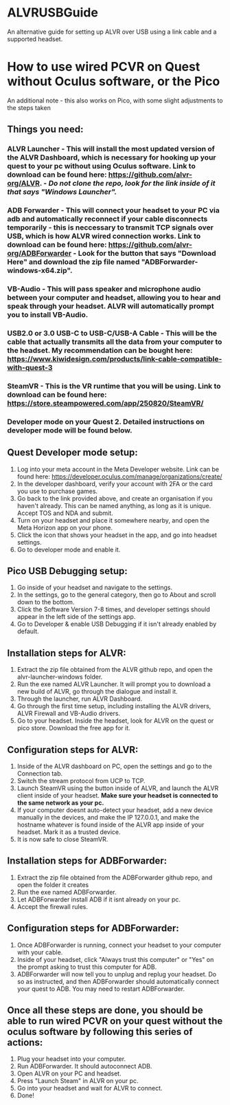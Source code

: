 # ALVRUSBGuide
An alternative guide for setting up ALVR over USB using a link cable and a supported headset.

# How to use wired PCVR on Quest without Oculus software, or the Pico
An additional note - this also works on Pico, with some slight adjustments to the steps taken

## Things you need:
### ALVR Launcher - This will install the most updated version of the ALVR Dashboard, which is necessary for hooking up your quest to your pc without using Oculus software. Link to download can be found here: <https://github.com/alvr-org/ALVR>. - *Do not clone the repo, look for the link inside of it that says "Windows Launcher".*
### ADB Forwarder - This will connect your headset to your PC via adb and automatically reconnect if your cable disconnects temporarily - this is neccessary to transmit TCP signals over USB, which is how ALVR wired connection works. Link to download can be found here: <https://github.com/alvr-org/ADBForwarder> - Look for the button that says "Download Here" and download the zip file named "ADBForwarder-windows-x64.zip". 
### VB-Audio - This will pass speaker and microphone audio between your computer and headset, allowing you to hear and speak through your headset. ALVR will automatically prompt you to install VB-Audio.
### USB2.0 or 3.0 USB-C to USB-C/USB-A Cable - This will be the cable that actually transmits all the data from your computer to the headset. My recommendation can be bought here: <https://www.kiwidesign.com/products/link-cable-compatible-with-quest-3>
### SteamVR - This is the VR runtime that you will be using. Link to download can be found here: <https://store.steampowered.com/app/250820/SteamVR/>
### Developer mode on your Quest 2. Detailed instructions on developer mode will be found below.

## Quest Developer mode setup:
1. Log into your meta account in the Meta Developer website. Link can be found here: https://developer.oculus.com/manage/organizations/create/
2. In the developer dashboard, verify your account with 2FA or the card you use to purchase games.
3. Go back to the link provided above, and create an organisation if you haven't already. This can be named anything, as long as it is unique. Accept TOS and NDA and submit.
4. Turn on your headset and place it somewhere nearby, and open the Meta Horizon app on your phone.
5. Click the icon that shows your headset in the app, and go into headset settings.
6. Go to developer mode and enable it.

## Pico USB Debugging setup:
1. Go inside of your headset and navigate to the settings.
2. In the settings, go to the general category, then go to About and scroll down to the bottom.
3. Click the Software Version 7-8 times, and developer settings should appear in the left side of the settings app.
4. Go to Developer & enable USB Debugging if it isn't already enabled by default.

## Installation steps for ALVR:
1. Extract the zip file obtained from the ALVR github repo, and open the alvr-launcher-windows folder. 
2. Run the exe named ALVR Launcher. It will prompt you to download a new build of ALVR, go through the dialogue and install it.
3. Through the launcher, run ALVR Dashboard.
4. Go through the first time setup, including installing the ALVR drivers, ALVR Firewall and VB-Audio drivers.
5. Go to your headset. Inside the headset, look for ALVR on the quest or pico store. Download the free app for it.

## Configuration steps for ALVR:
1. Inside of the ALVR dashboard on PC, open the settings and go to the Connection tab.
2. Switch the stream protocol from UCP to TCP.
3. Launch SteamVR using the button inside of ALVR, and launch the ALVR client inside of your headset. **Make sure your headset is connected to the same network as your pc.**
4. If your computer doesnt auto-detect your headset, add a new device manually in the devices, and make the IP 127.0.0.1, and make the hostname whatever is found inside of the ALVR app inside of your headset. Mark it as a trusted device. 
5. It is now safe to close SteamVR.

## Installation steps for ADBForwarder:
1. Extract the zip file obtained from the ADBForwarder github repo, and open the folder it creates
2. Run the exe named ADBForwarder.
3. Let ADBForwarder install ADB if it isnt already on your pc.
4. Accept the firewall rules.

## Configuration steps for ADBForwarder:
1. Once ADBForwarder is running, connect your headset to your computer with your cable. 
2. Inside of your headset, click "Always trust this computer" or "Yes" on the prompt asking to trust this computer for ADB.
3. ADBForwarder will now tell you to unplug and replug your headset. Do so as instructed, and then ADBForwarder should automatically connect your quest to ADB. You may need to restart ADBForwarder.

## Once all these steps are done, you should be able to run wired PCVR on your quest without the oculus software by following this series of actions:
1. Plug your headset into your computer.
2. Run ADBForwarder. It should autoconnect ADB.
3. Open ALVR on your PC and headset.
4. Press "Launch Steam" in ALVR on your pc.
5. Go into your headset and wait for ALVR to connect.
6. Done!
